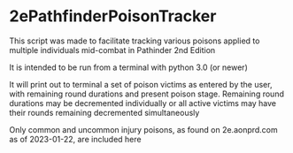 # 2ePathfinderPoisonTracker
This script was made to facilitate tracking various poisons applied to multiple individuals mid-combat in Pathinder 2nd Edition

It is intended to be run from a terminal with python 3.0 (or newer)

It will print out to terminal a set of poison victims as entered by the user, with remaining round durations and present poison stage. Remaining round durations may be decremented individually or all active victims may have their rounds remaining decremented simultaneously

Only common and uncommon injury poisons, as found on 2e.aonprd.com as of 2023-01-22, are included here
